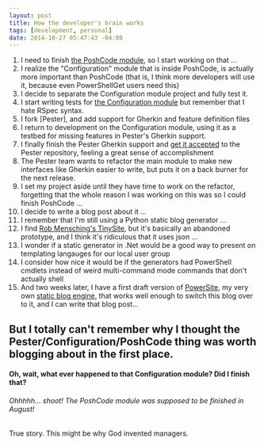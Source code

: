 ```yaml
---
layout: post
title: How the developer's brain works
tags: [development, personal]
date: 2014-10-27 05:47:43 -04:00
---
```


1. I need to finish [the PoshCode module][1], so I start working on that ...
2. I realize the "Configuration" module that is inside PoshCode, is actually more important than PoshCode (that is, I think more developers will use it, because even PowerShellGet users need this)
3. I decide to separate the Configuration module project and fully test it.
4. I start writing tests for [the Configuration module][2] but remember that I hate RSpec syntax.
5. I fork [Pester], and add support for Gherkin and feature definition files
6. I return to development on the Configuration module, using it as a testbed for missing features in Pester's Gherkin support.
7. I finally finish the Pester Gherkin support and [get it accepted][4] to the Pester repository, feeling a great sense of accomplishment
8. The Pester team wants to refactor the main module to make new interfaces like Gherkin easier to write, but puts it on a back burner for the next release.
9. I set my project aside until they have time to work on the refactor, forgetting that the whole reason I was working on this was so I could finish PoshCode ...
10. I decide to write a blog post about it ...
11. I remember that I'm still using a Python static blog generator ...
12. I find [Rob Mensching's TinySite][5], but it's basically an abandoned prototype, and I think it's ridiculous that it uses json ...
13. I wonder if a static generator in .Net would be a good way to present on templating langauges for our local user group
14. I consider how nice it would be if the generators had PowerShell cmdlets instead of weird multi-command mode commands that don't actually shell
15. And two weeks later, I have a first draft version of [PowerSite][6], my very own [static blog engine][6], that works well enough to switch this blog over to it, and I can write that blog post...

## But I totally can't remember why I thought the Pester/Configuration/PoshCode thing was worth blogging about in the first place.

#### Oh, wait, what ever happened to that Configuration module? Did I finish that?

###### Ohhhhh... shoot! The PoshCode module was supposed to be finished in August!

True story. This might be why God invented managers.


[1]: https://GitHub.com/PoshCode/PoshCode
[2]: https://GitHub.com/PoshCode/Configuration
[3]: https://GitHub.com/Pester/Pester
[4]: https://GitHub.com/Pester/Pester/tree/Gherkin
[5]: https://github.com/robmen/tinysite
[6]: https://github.com/Jaykul/PowerSite
